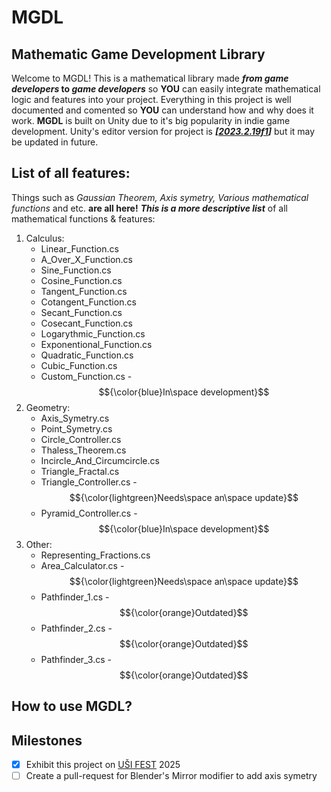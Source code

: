 # MGDL
## Mathematic Game Development Library

Welcome to MGDL! 
This is a mathematical library made **_from game developers_ to _game developers_** so **YOU** can easily integrate mathematical logic and features into your project. Everything in this project is well documented and comented so **YOU** can understand how and why does it work. **MGDL** is built on Unity due to it's big popularity in indie game development. Unity's editor version for project is **_[[2023.2.19f1](https://unity.com/releases/editor/archive)]_** but it may be updated in future.
<!-- Link to useful info page -->

## List of all features:
Things such as _Gaussian Theorem, Axis symetry, Various mathematical functions_ and etc. **are all here!** **_This is a more descriptive list_** of all mathematical functions & features: 
1. Calculus:
   - Linear_Function.cs
   - A_Over_X_Function.cs
   - Sine_Function.cs
   - Cosine_Function.cs
   - Tangent_Function.cs
   - Cotangent_Function.cs
   - Secant_Function.cs
   - Cosecant_Function.cs
   - Logarythmic_Function.cs
   - Exponentional_Function.cs
   - Quadratic_Function.cs
   - Cubic_Function.cs
   - Custom_Function.cs - $${\color{blue}In\space development}$$
2. Geometry:
   - Axis_Symetry.cs
   - Point_Symetry.cs
   - Circle_Controller.cs
   - Thaless_Theorem.cs
   - Incircle_And_Circumcircle.cs
   - Triangle_Fractal.cs
   - Triangle_Controller.cs - $${\color{lightgreen}Needs\space an\space update}$$
   - Pyramid_Controller.cs - $${\color{blue}In\space development}$$
3. Other:
   - Representing_Fractions.cs
   - Area_Calculator.cs - $${\color{lightgreen}Needs\space an\space update}$$
   - Pathfinder_1.cs - $${\color{orange}Outdated}$$
   - Pathfinder_2.cs - $${\color{orange}Outdated}$$
   - Pathfinder_3.cs - $${\color{orange}Outdated}$$

## How to use MGDL?
## Milestones
- [x] Exhibit this project on [UŠI FEST](https://www.usifest.cz/) 2025
- [ ] Create a pull-request for Blender's Mirror modifier to add axis symetry

